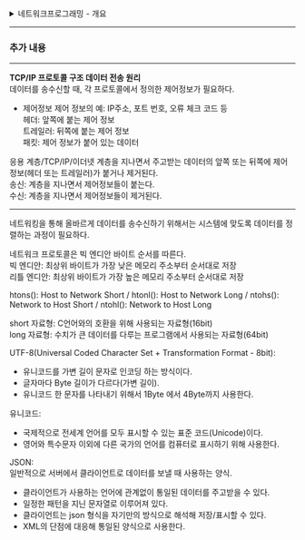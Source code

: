 
<details>
<summary>네트워크프로그래밍 - 개요</summary>
<div markdown="1">

(노션에서 보기: https://watery-bedbug-3a4.notion.site/95f260073ea946a4b26ce61f50e47a0b)
### ❓**프로토콜이란?**

- Protocol: 규약. 서로 협의하여 정한 규칙

### ❓**네트워크란?**

- Net(그물) + Work
- 그물망처럼 연결된 통신이 가능한 형태

### ❓인터넷이란?

- Inter(~사이의)+net+work 의 줄임말
- 국제 컴퓨터 통신망 → 여러 개의 네트워크가 연결된 것
- 전세계의 컴퓨터가 서로 연결되어 TCP/IP 프로토콜을 이용해 정보를 주고 받는다.

### ❓TCP/IP란?

- 거대한 인터넷에서 컴퓨터를 서로 연결하고 데이터를 주고받기 위한 프로토콜(규약)이 필요해졌다.
- 📡TCP(Transmission Control Protocol): 전송 제어 프로토콜. 두 컴퓨터가 교환하는 데이터와 승인 메세지의 형식을 정해놓은 프로토콜
    - 신뢰성 있는 통신을 보장하기 위한 프로토콜 (네트워크 선로 전달 과정)
- 🏷IP(Internet Protocol): 인터넷 프로토콜. 4byte로 이루어진 컴퓨터의 주소
    - ex) 192.168.9.255

### 네트워크 ⇒ 인터넷 ⇒ TCP/IP

### 🛰OSI 7계층

![image](https://github.com/JiHyeong-Hong/note/blob/master/images/%EB%84%A4%ED%8A%B8%EC%9B%8C%ED%81%AC%ED%94%84%EB%A1%9C%EA%B7%B8%EB%9E%98%EB%B0%8D/Untitled.png)

- 인터넷: {하드웨어+통신환경+소프트웨어+프로토콜(규약)} → 복잡하다.
    
    ⇒ 7계층으로 인터넷을 전문화하여 특정 계층의 지식만으로 원하는 프로그램 개발이 가능하도록 만든다.
    
    ☑ 나머지 계층은 몰라도 개발 가능
    

(요즘은 7계층이 너무 복잡하다고 여겨서 4계층으로 구분하기도 함)

![image](https://github.com/JiHyeong-Hong/note/blob/master/images/%EB%84%A4%ED%8A%B8%EC%9B%8C%ED%81%AC%ED%94%84%EB%A1%9C%EA%B7%B8%EB%9E%98%EB%B0%8D/Untitled%201.png)

* OSI 7계층에 대한 설명 (7계층인 전송 계층은 하위 계층들을 포함한다) [https://leejoongwon.tistory.com/51](https://leejoongwon.tistory.com/51)

---

*이제 응용 계층을 다루는 프로그래머 관점에서 보자...*

### ❓컴퓨터는 서로 어떻게 통신하는걸까?

- 각 컴퓨터에 있는 소켓을 통해서 데이터를 주고받음
- 네트워크 프로그래밍 ≒ 소켓 프로그래밍

### 💡소켓이란? Socket

▼ 전구를 꽂는 곳 , 콘센트, 구멍

![image](https://github.com/JiHyeong-Hong/note/blob/master/images/%EB%84%A4%ED%8A%B8%EC%9B%8C%ED%81%AC%ED%94%84%EB%A1%9C%EA%B7%B8%EB%9E%98%EB%B0%8D/Untitled%202.png)

- 프로토콜은 규약일 뿐. 프로그램을 만들기 위해서는 구체적인 구현물인 함수가 필요함  
- 소켓은 TCP, UDP 프로토콜을 구현한 함수들의 모음집이다. (라이브러리)  
- 소켓은 응용 계층에 속해 있는 통신 도구이다.  
- 소켓프로그래밍을 공부하면 다른 계층들은 전혀 몰라도 두 컴퓨터가 서로 통신이 가능하게 할 수 있다.   
⇒ 서버 & 클라이언트를 만들 수 있다.  

![image](https://github.com/JiHyeong-Hong/note/blob/master/images/%EB%84%A4%ED%8A%B8%EC%9B%8C%ED%81%AC%ED%94%84%EB%A1%9C%EA%B7%B8%EB%9E%98%EB%B0%8D/Untitled%203.png)

▲ 소켓을 통해서 데이터를 주고받음

### 🌏인터넷을 통해 어디론가 멀리멀리 데이터를 보내고 받는 위치를 정확하게 표시할 주소가 필요하다.

- 인터넷 주소(IP주소): 컴퓨터의 위치
- **포트**번호: 컴퓨터 안에서 프로그램의 위치

### ⚓포트(Port)란?

- Port: 항구라는 뜻
    
    ![image](https://github.com/JiHyeong-Hong/note/blob/master/images/%EB%84%A4%ED%8A%B8%EC%9B%8C%ED%81%AC%ED%94%84%EB%A1%9C%EA%B7%B8%EB%9E%98%EB%B0%8D/Untitled%204.png)
    
- 프로그램이 통신을 하기 위해서는 포트 번호를 할당해야 한다.
- 16비트로 이루어져 있음
- 1 ~ 65536(2의16제곱)개 까지 사용 가능
- 1 ~ 1024번 까지는 시스템 포트(잘 알려진 포트)
    - 해당 포트들을 열려면 루트 권한이 있어야함
    - [시스템 포트 목록 엿보기](https://ko.wikipedia.org/wiki/TCP/UDP%EC%9D%98_%ED%8F%AC%ED%8A%B8_%EB%AA%A9%EB%A1%9D)

### 🛰서버 & 클라이언트 구조의 네트워크 시스템을 구축하려면?

- 서버 → 서버 프로그램의 포트번호 미리 할당
- 클라이언트 → 접속할 서버의 IP주소 + 포트번호 둘 다 알고 있어야 함
    
    ex) [google.com](http://google.com) 에 접속하려면? → 포트번호: 80번(http) 사용 → 구글IP(도메인: google.com) 사용해서 구글 서버에 접속
    
- 서버와 클라이언트가 서로 연결이 확정되면 → 클라이언트 컴퓨터: 사용 중이지 않은 아무 포트에 할당

### 🔁소켓 프로그래밍의 흐름

🥏**송신측**

1)소켓 생성 → 2)포트 부여 → 3)상대편 IP/포트번호로 연결 → 4)통신 → 5)종료

📲**수신측**

1)소켓 생성 → 2)포트 부여 → 3)상대편 연결 기다리기 → 4)통신 → 5)종료 

### 🛰소켓 프로그래밍으로 구현된 서버 & 클라이언트 구조

![image](https://github.com/JiHyeong-Hong/note/blob/master/images/%EB%84%A4%ED%8A%B8%EC%9B%8C%ED%81%AC%ED%94%84%EB%A1%9C%EA%B7%B8%EB%9E%98%EB%B0%8D/Untitled%205.png)

- **소켓 라이브러리 (함수들) 알아보기**
    
    **1) socket()**
    
    ```cpp
    socket(네트워크 주소 체계, 소켓 타입, 프로토콜)
    	- 네트워크 주소 체계: IPv4(AF_INET)/IPv6(AF_INET6)
    	- 소켓 타입: TCP(SOCK_STREAM)/UDP(SOCK_DGRAM)
    	- 프로토콜: TCP(IPPROTO_TCP)/UDP(IPPROTO_UDP)
    ```
    
    - (서버&클라이언트) 소켓을 만드는 함수
    - 소켓 생성에 실패하는 경우 -1 반환
    
    > *소켓이 만들어지면, 서버는 무얼 해야할까?*
    > 
    
    **2) bind()**
    
    ```cpp
    bind(소켓 변수, 서버 주소 구조체, 서버 주소 구조체의 크기)
    	- 소켓 변수: socket() 함수로 만들어진 변수를 넣음
    	- 서버 주소 구조체: 서버 주소에 대한 정보가 담겨 있는 구조체
    	- 서버 주소 구조체의 크기: 크기
    ```
    
    - **(서버)** 서버에 만들어둔 소켓에 IP와 포트번호를 할당 →  네트워크 인터페이스와 묶어주는 함수
    - 소켓이 서버로의 역할을 할 수 있도록 해줌
    - 서버 주소 구조체
        - IPv4 소켓 주소 구조체(SOCKADDR_IN): 소켓 주소체계(sin_family), 포트(sin_port), IPv4 주소(sin_addr)
            
             → 이 구조체 있는 정보에 따라서 서버가 열린다
            
        - 실제로 소켓 주소 구조체를 이용할 때는 IPv4 소켓 주소 구조체를 일반 소켓 구조체(SOCKADDR)로 변환하여 써야만 한다.
        
    
    **3) listen()**
    
    ```cpp
    listen(소켓 변수, 백 로그 큐의 크기)
    	- 소켓 변수: socket() 함수로 만들어진 변수를 넣음
    	- 백 로그: 연결을 시도하려고 기다리고 있는 클라이언트 수의 최대값
    ```
    
    - **(서버)** 클라이언트가 연결 요청하기를 기다리는 함수
    
    > *클라이언트 입장에서는..*
    > 
    
    **4) connect()**
    
    ```cpp
    connect(소켓 변수, 서버 주소 구조체, 서버 주소 구조체의 크기)
    	- 소켓 변수: socket() 함수로 만들어진 변수를 넣음
    	- 서버 주소 구조체: 서버 주소에 대한 정보가 담겨 있는 구조체
    	- 서버 주소 구조체의 크기: 크기
    성공 시 0, 실패 시 -1 반환
    ```
    
    - **(클라이언트)** 클라이언트가 서버에 연결을 요청하는 함수
    - 서버 주소 구조체
        - IPv4 소켓 주소 구조체(SOCKADDR_IN): 소켓 주소체계(sin_family), 포트(sin_port), IPv4 주소(sin_addr)
        - 실제로 소켓 주소 구조체를 이용할 때는 IPv4 소켓 주소 구조체를 일반 소켓 구조체(SOCKADDR)로 변환하여 써야만 한다.
    
    > *연결 요청을 받기 위해서 서버는..*
    > 
    
    **5) accept()**
    
    ```cpp
    accept(소켓 변수, '클라이언트의' 주소 구조체 변수, '클라이언트의' 주소 구조체 크기)
    	- 소켓 변수: socket() 함수로 만들어진 변수를 넣음
    	- '클라이언트의' 서버 주소 구조체: 서버 주소에 대한 정보가 담겨 있는 구조체
    	- '클라이언트의' 서버 주소 구조체의 크기: 크기
    ```
    
    - **(서버)** 연결을 받아들이는 함수
    - 이 함수 안에서 클라이언트 주소를 설정하고, 통신에 사용할 클라이언트의 소켓을 반환함
    - 반환한 클라이언트의 소켓을 통해서 서버는 클라언트와 통신이 가능하게 됨!
        
        ⇒ 서버는 서버의 소켓과, 클라이언트의 소켓 2개를 가지고 있어야 실제로 클라이언트와 통신이 가능하다!
        
    - 오류 발생 하는 경우 -1 반환
    - 서버 주소 구조체
        - IPv4 소켓 주소 구조체(SOCKADDR_IN): 소켓 주소체계(sin_family), 포트(sin_port), IPv4 주소(sin_addr)
        - 실제로 소켓 주소 구조체를 이용할 때는 IPv4 소켓 주소 구조체를 일반 소켓 구조체(SOCKADDR)로 변환하여 써야만 한다.
    
    > *이제 연결은 다 되었고.. 그럼 도데체 어떻게 데이터를 주고받는 건가?*
    > 
    
    **6) send()**
    
    ```cpp
    send(소켓 변수, 문자열 버퍼, 문자열 버퍼 크기, 플래그)
    	- 소켓 변수: socket() 함수로 만들어진 변수를 넣음
    	- 문자열 버퍼: 보낼 데이터. 포인터 형태
    	- 플래그: 중요한 메시지를 전달한다는 의미를 담을 때 사용함. 일반적일 때는 0
    ```
    
    - **(서버&클라이언트)** 데이터를 보내는 함수
    - 내가 원하는 소켓으로 상대방에게 데이터를 전송함
        
        → 무슨 데이터? 문자열 버퍼에 담긴 내용
        
    - 실패하면 -1 반환
    
    > *보냈으면 데이터를 받아야지.*
    > 
    
    **7) recv()**
    
    ```cpp
    recv(소켓 변수, 문자열 버퍼, 문자열 버퍼 크기, 플래그)
    	- 소켓 변수: socket() 함수로 만들어진 변수를 넣음
    	- 문자열 버퍼: 받을 데이터. 포인터 형태
    	- 플래그: 중요한 메시지를 전달한다는 의미를 담을 때 사용함. 일반적일 때는 0
    ```
    
    - **(서버&클라이언트)** 데이터를 받는 함수
    - 데이터를 받아서 문자열 버퍼에 담는다.
    - 실패하면 -1 반환
    
    **8) closesocket()**
    
    ```cpp
    closesocket(소켓 변수)
    	- 소켓 변수: socket() 함수로 만들어진 변수를 넣음
    ```
    
    - **(서버&클라이언트)** 열린 소켓을 닫는 함수

> *그런데.. 여기까지의 내용은 Linux 환경에서는 문제 없이 작동한다. 윈도우에서는 바로 사용할 수 없다.
여기서 윈도우 전용 라이브러리 'Winsock2'가 필요하다.*
> 

### **winsock2: Windows Socket API**

- 윈도우 OS에서 네트워크 프로그래밍을 위한 라이브러리
- 이 라이브러리는 ws2_32.dll 파일을 통해 사용
- 위의 8가지 함수 외에 윈도우를 위한 함수들이 존재 ex) WSAStartup()

### winsock2 을 통한 네트워크프로그래밍 과정:

![image](https://github.com/JiHyeong-Hong/note/blob/master/images/%EB%84%A4%ED%8A%B8%EC%9B%8C%ED%81%AC%ED%94%84%EB%A1%9C%EA%B7%B8%EB%9E%98%EB%B0%8D/Untitled%206.png)

- **윈속 라이브러리 함수들 알아보기**
    
    **1) WSAStartup()**
    
    ```cpp
    WSAStartup(윈속 버전, WSA 데이터 변수)
    	- WSA 데이터 변수: 이 함수가 동작할 때 관련된 설정 정보를 받기위한 변수 (WSADATA)
    ```
    
    - 윈도우가 winsock을 사용하게 설정하는 함수
    
    **2) WSACleanup()**
    
    ```cpp
    WSAStartup()
    ```
    
    - 윈도우가 winsock을 사용하지 않게 설정하는 함수
    

### ❓멀티캐스트란?

- Multicast Address: 멀티캐스트를 위해서 할당되어있는 IP주소(4Byte)
- 여러개의 Receiver들이 Sender가 특정 IP로 전송하는 데이터를 수신하고 싶을 때 사용
- 여러개의 Receiver들은 특정 IP로 '가입'을 함

### 멀티캐스트의 특징

- **Receiver 와 Sender는 서로 연결의 개념이 아니다.**  
    1. 가입한 Receiver가 아무도 없더라도 Sender는 데이터를 전송한다.  
    2. Receiver는 가입한 이후부터 Sender가 전송한 데이터를 수신한다. (이전 데이터들은 수신X)  
- **TCP를 사용하지 않고 UDP를 사용한다.**  
    1. 연결의 개념이 아니다 → UDP 기반으로 데이터를 송수신  
    2. 가입한 Receiver가 매우 많다면... 일일이 데이터를 보내는 것은 번거로운 일  
    3. Sender는 라우터에게 데이터 전송 → 라우터는 복사해서 각 Receiver에게 전달 ⇒ 그래서 TCP 보다는 UDP를 사용한다.  
- **TCP&UDP 보다 발생하는 트래픽의 양이 적다.**  
    1. Sender가 데이터를 1번만 전송하면 모든 Receiver들이 수신할 수 있다.  

### TTL (Time To Live)

- 패킷을 얼마나 멀리 보낼 것인가를 결정
- 라우터를 1개 거칠 때마다 1씩 감소
- TTL이 0 이면 패킷 소멸

### 멀티캐스트 그룹에 가입하기

```cpp
int recv_sock;
struct ip_mreq join_adr;
...
recv_sock = socket(PF_NET, SOCK_DGRAM, 0);
...
join_adr.imr_multiaddr.s_addr = "멀티캐스트 그룹의 주소정보";
join_adr.imr_interface.s_addr = "그룹에 가입할 호스트의 주소정보";

setsockopt(recv_sock, IPPRTO_IP, IP_ADD_MEMBERSHIP, (void*)&join_adr, sizeof(join_adr));
```

- 소켓의 옵션 정보 변경으로 가입
- 그룹 가입에 사용되는 프로트콜 레벨: IPPROTO_IP
- 프로토콜 이름: IP_ADD_MEMBERSHIP
- 그룹의 정보: struct ip_mreq
        
</div>
</details>

---
### 추가 내용
---



**TCP/IP 프로토콜 구조 데이터 전송 원리**  
데이터를 송수신할 때, 각 프로토콜에서 정의한 제어정보가 필요하다.  

- 제어정보
제어 정보의 예: IP주소, 포트 번호, 오류 체크 코드 등  
헤더: 앞쪽에 붙는 제어 정보  
트레일러: 뒤쪽에 붙는 제어 정보  
패킷: 제어 정보가 붙어 있는 데이터  

응용 계층/TCP/IP/이더넷 계층을 지나면서 주고받는 데이터의 앞쪽 또는 뒤쪽에 제어 정보(헤더 또는 트레일러)가 붙거나 제거된다.  
송신: 계층을 지나면서 제어정보들이 붙는다.  
수신: 계층을 지나면서 제어정보들이 제거된다.  

---

네트워킹을 통해 올바르게 데이터를 송수신하기 위해서는 시스템에 맞도록 데이터를 정렬하는 과정이 필요하다.  

네트워크 프로토콜은 빅 엔디안 바이트 순서를 따른다.  
빅 엔디안: 최상위 바이트가 가장 낮은 메모리 주소부터 순서대로 저장  
리틀 엔디안: 최상위 바이트가 가장 높은 메모리 주소부터 순서대로 저장  

htons(): Host to Network Short  /  htonl(): Host to Network Long  /  ntohs(): Network to Host Short  /  ntohl(): Network to Host Long  

short 자료형: C언어와의 호환을 위해 사용되는 자료형(16bit)   
long 자료형: 수치가 큰 데이터를 다루는 프로그램에서 사용되는 자료형(64bit)  

UTF-8(Universal Coded Character Set + Transformation Format - 8bit):  
- 유니코드를 가변 길이 문자로 인코딩 하는 방식이다.
- 글자마다 Byte 길이가 다르다(가변 길이).
- 유니코드 한 문자를 나타내기 위해서 1Byte 에서 4Byte까지 사용한다.

유니코드:   
- 국제적으로 전세계 언어를 모두 표시할 수 있는 표준 코드(Unicode)이다.
- 영어와 특수문자 이외에 다른 국가의 언어를 컴퓨터로 표시하기 위해 사용한다.




JSON:   
일반적으로 서버에서 클라이언트로 데이터를 보낼 때 사용하는 양식.  
- 클라이언트가 사용하는 언어에 관계없이 통일된 데이터를 주고받을 수 있다.
- 일정한 패턴을 지닌 문자열로 이루어져 있다.
- 클라이언트는 json 형식을 자기만의 방식으로 해석해 저장/표시할 수 있다.
- XML의 단점에 대응해 통일된 양식으로 사용한다.
